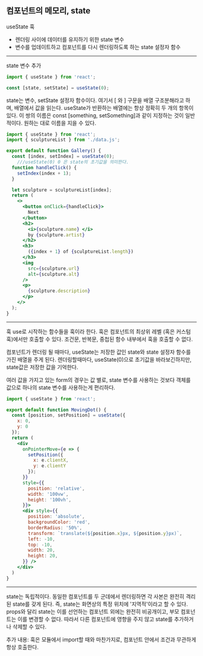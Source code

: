 ## 컴포넌트의 메모리, state

useState 훅
- 렌더링 사이에 데이터를 유지하기 위한 state 변수
- 변수를 업데이트하고 컴포넌트를 다시 렌더링하도록 하는 state 설정자 함수

*** 
state 변수 추가

```jsx
import { useState } from 'react';

const [state, setState] = useState(0);
```
state는 변수, setState 설정자 함수이다.
여기서 [ 와 ] 구문을 배열 구조분해라고 하며, 배열에서 값을 읽는다. useState가 반환하는 배열에는 항상 정확히 두 개의 항목이 있다.
이 쌍의 이름은 const [something, setSomething]과 같이 지정하는 것이 일반적이다. 원하는 대로 이름을 지을 수 있다.


```jsx
import { useState } from 'react';
import { sculptureList } from './data.js';

export default function Gallery() {
  const [index, setIndex] = useState(0);
    ///useState(0) 0 은 state의 초기값을 의미한다.
  function handleClick() {
    setIndex(index + 1);
  }

  let sculpture = sculptureList[index];
  return (
    <>
      <button onClick={handleClick}>
        Next
      </button>
      <h2>
        <i>{sculpture.name} </i> 
        by {sculpture.artist}
      </h2>
      <h3>  
        ({index + 1} of {sculptureList.length})
      </h3>
      <img 
        src={sculpture.url} 
        alt={sculpture.alt}
      />
      <p>
        {sculpture.description}
      </p>
    </>
  );
}
```

***
훅
use로 시작하는 함수들을 훅이라 한다.
훅은 컴포넌트의 최상위 레벨 (혹은 커스텀 훅)에서만 호출할 수 있다. 조건문, 반복문, 중첩된 함수 내부에서 훅을 호출할 수 없다. 

컴포넌트가 렌더링 될 때마다, useState는 저장한 값인 state와 state 설정자 함수를 가진 배열을 주게 된다.
렌더링할때마다, useState(0)으로 초기값을 바라보긴하지만, state값은 저장한 값을 기억한다. 

여러 값을 가지고 있는 form의 경우는 값 별로, state 변수를 사용하는 것보다 객체를 값으로 하나의 state 변수를 사용하는게 편리하다.
```jsx
import { useState } from 'react';

export default function MovingDot() {
  const [position, setPosition] = useState({
    x: 0,
    y: 0
  });
  return (
    <div
      onPointerMove={e => {
        setPosition({
          x: e.clientX,
          y: e.clientY
        });
      }}
      style={{
        position: 'relative',
        width: '100vw',
        height: '100vh',
      }}>
      <div style={{
        position: 'absolute',
        backgroundColor: 'red',
        borderRadius: '50%',
        transform: `translate(${position.x}px, ${position.y}px)`,
        left: -10,
        top: -10,
        width: 20,
        height: 20,
      }} />
    </div>
  )
}
```

***
state는 독립적이다.
동일한 컴포넌트를 두 군데에서 렌더링하면 각 사본은 완전히 격리된 state를 갖게 된다. 즉, state는 화면상의 특정 위치에 '지역적'이라고 할 수 있다.
props와 달리 state는 이를 선언하는 컴포넌트 외에는 완전히 비공개이고, 부모 컴포넌트는 이를 변경할 수 없다. 따라서 다른 컴포넌트에 영향을 주지 않고 state를 추가하거나 삭제할 수 있다.

추가 내용: 
훅은 모듈에서 import할 때와 마찬가지로, 컴포넌트 안에서 조건과 무관하게 항상 호출한다.
